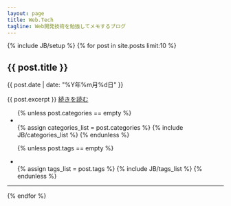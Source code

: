 ```yaml
---
layout: page
title: Web.Tech
tagline: Web開発技術を勉強してメモするブログ
---
```

{% include JB/setup %}
{% for post in site.posts limit:10 %}
<h2>{{ post.title }}</h2>
<p class="date">{{ post.date | date: "%Y年%m月%d日" }}</p>

{{ post.excerpt }}
<a href="{{ post.url }}">続きを読む</a></h1>

<ul class="tag_box inline">
{% unless post.categories == empty %}
  <li><span class="icon-folder-open"></span></li>
  {% assign categories_list = post.categories %}
  {% include JB/categories_list %}
{% endunless %}

{% unless post.tags == empty %}
  <li><span class="icon-tags"></span></li>
  {% assign tags_list = post.tags %}
  {% include JB/tags_list %}
{% endunless %}
</ul>
<hr>

{% endfor %}

